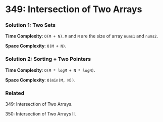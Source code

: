 # 349: Intersection of Two Arrays

### Solution 1: Two Sets
**Time Complexity**: `O(M + N)`. `M` and `N` are the size of array `nums1` and `nums2`.

**Space Complexity**: `O(M + N)`.

### Solution 2: Sorting + Two Pointers
**Time Complexity**: `O(M * logM + N * logN)`.

**Space Complexity**: `O(min(M, N))`.

### Related
349: Intersection of Two Arrays.

350: Intersection of Two Arrays II.